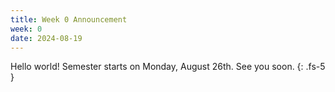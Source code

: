 ```yaml
---
title: Week 0 Announcement
week: 0
date: 2024-08-19
---
```


Hello world! Semester starts on Monday, August 26th. See you soon.
{: .fs-5 }
